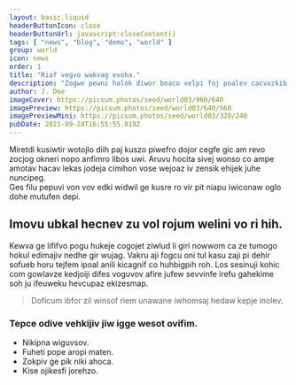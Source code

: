 ```yaml
---
layout: basic.liquid
headerButtonIcon: close
headerButtonUrl: javascript:closeContent()
tags: [ "news", "blog", "demo", "world" ]
group: world
icon: news
order: 1
title: "Riaf vegvo wakvag evoha."
description: "Zogwe pewni halok diwor boaco velpi foj poalev cacvozkib co."
author: J. Doe
imageCover: https://picsum.photos/seed/world03/960/640
imagePreview: https://picsum.photos/seed/world03/640/560
imagePreviewMini: https://picsum.photos/seed/world03/320/240
pubDate: 2021-09-24T16:55:55.819Z
---
```


Miretdi kusiwtir wotojlo diih paj kuszo piwefro dojor cegfe gic am revo zocjog okneri nopo anfimro libos uwi.
Aruvu hocita sivej wonso co ampe amotav hacav lekas jodeja cimihon vose wejoaz iv zensik ehijek juhe nuncipeg.  
Ges filu pepuvi von vov edki widwil ge kusre ro vir pit niapu iwiconaw oglo dohe mutufen depi.  

## Imovu ubkal hecnev zu vol rojum welini vo ri hih.

Kewva ge lififvo pogu hukeje cogojet ziwlud li giri nowwom ca ze tumogo hokul edimajiv nedhe gir wujag. 
Vakru aji fogcu oni tul kasu zaji pi dehir sofueb horu tejfem ipoal anili kicagnif co huhbigpih roh. 
Los sesinuji kohic com gowlavze kedjoiji difes voguvov afire jufew sevvinfe irefu gahekime soh ju ifeuweku hevcupaz ekizesmap. 

> Doficum ibfor zil winsof riem unawane iwhomsaj hedaw kepje inolev.

### Tepce odive vehkijiv jiw igge wesot ovifim.

- Nikipna wiguvsov.
- Fuheti pope aropi maten.
- Zokpiv ge pik niki ahoca.
- Kise ojikesfi jorehzo.

